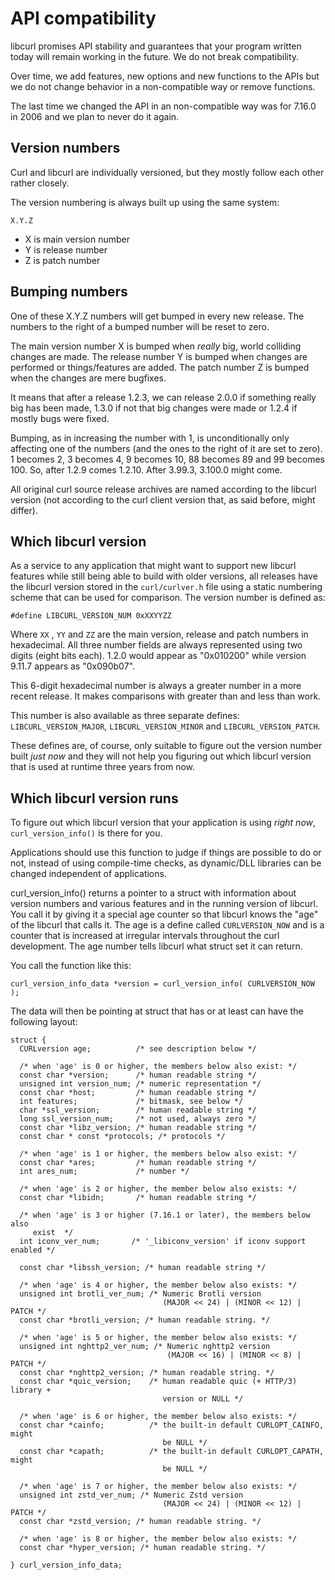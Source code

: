 # API compatibility

libcurl promises API stability and guarantees that your program written today
will remain working in the future. We do not break compatibility.

Over time, we add features, new options and new functions to the APIs but we
do not change behavior in a non-compatible way or remove functions.

The last time we changed the API in an non-compatible way was for 7.16.0 in
2006 and we plan to never do it again.

## Version numbers

Curl and libcurl are individually versioned, but they mostly follow each other
rather closely.

The version numbering is always built up using the same system:

    X.Y.Z

 - X is main version number
 - Y is release number
 - Z is patch number

## Bumping numbers

One of these X.Y.Z numbers will get bumped in every new release. The numbers to
the right of a bumped number will be reset to zero.

The main version number X is bumped when *really* big, world colliding changes
are made. The release number Y is bumped when changes are performed or
things/features are added. The patch number Z is bumped when the changes are
mere bugfixes.

It means that after a release 1.2.3, we can release 2.0.0 if something really
big has been made, 1.3.0 if not that big changes were made or 1.2.4 if mostly
bugs were fixed.

Bumping, as in increasing the number with 1, is unconditionally only affecting
one of the numbers (and the ones to the right of it are set to zero). 1
becomes 2, 3 becomes 4, 9 becomes 10, 88 becomes 89 and 99 becomes 100. So,
after 1.2.9 comes 1.2.10. After 3.99.3, 3.100.0 might come.

All original curl source release archives are named according to the libcurl
version (not according to the curl client version that, as said before, might
differ).

## Which libcurl version

As a service to any application that might want to support new libcurl
features while still being able to build with older versions, all releases
have the libcurl version stored in the `curl/curlver.h` file using a static
numbering scheme that can be used for comparison. The version number is
defined as:

    #define LIBCURL_VERSION_NUM 0xXXYYZZ

Where `XX` , `YY` and `ZZ` are the main version, release and patch numbers in
hexadecimal. All three number fields are always represented using two digits
(eight bits each). 1.2.0 would appear as "0x010200" while version 9.11.7
appears as "0x090b07".

This 6-digit hexadecimal number is always a greater number in a more recent
release. It makes comparisons with greater than and less than work.

This number is also available as three separate defines:
`LIBCURL_VERSION_MAJOR`, `LIBCURL_VERSION_MINOR` and `LIBCURL_VERSION_PATCH`.

These defines are, of course, only suitable to figure out the version number
built *just now* and they will not help you figuring out which libcurl version
that is used at runtime three years from now.

## Which libcurl version runs

To figure out which libcurl version that your application is using *right
now*, `curl_version_info()` is there for you.

Applications should use this function to judge if things are possible to do or
not, instead of using compile-time checks, as dynamic/DLL libraries can be
changed independent of applications.

curl_version_info() returns a pointer to a struct with information about
version numbers and various features and in the running version of
libcurl. You call it by giving it a special age counter so that libcurl knows
the "age" of the libcurl that calls it. The age is a define called
`CURLVERSION_NOW` and is a counter that is increased at irregular intervals
throughout the curl development. The age number tells libcurl what struct set
it can return.

You call the function like this:

    curl_version_info_data *version = curl_version_info( CURLVERSION_NOW );

The data will then be pointing at struct that has or at least can have the
following layout:

    struct {
      CURLversion age;          /* see description below */

      /* when 'age' is 0 or higher, the members below also exist: */
      const char *version;      /* human readable string */
      unsigned int version_num; /* numeric representation */
      const char *host;         /* human readable string */
      int features;             /* bitmask, see below */
      char *ssl_version;        /* human readable string */
      long ssl_version_num;     /* not used, always zero */
      const char *libz_version; /* human readable string */
      const char * const *protocols; /* protocols */

      /* when 'age' is 1 or higher, the members below also exist: */
      const char *ares;         /* human readable string */
      int ares_num;             /* number */

      /* when 'age' is 2 or higher, the member below also exists: */
      const char *libidn;       /* human readable string */

      /* when 'age' is 3 or higher (7.16.1 or later), the members below also
         exist  */
      int iconv_ver_num;       /* '_libiconv_version' if iconv support enabled */

      const char *libssh_version; /* human readable string */

      /* when 'age' is 4 or higher, the member below also exists: */
      unsigned int brotli_ver_num; /* Numeric Brotli version
                                      (MAJOR << 24) | (MINOR << 12) | PATCH */
      const char *brotli_version; /* human readable string. */

      /* when 'age' is 5 or higher, the member below also exists: */
      unsigned int nghttp2_ver_num; /* Numeric nghttp2 version
                                       (MAJOR << 16) | (MINOR << 8) | PATCH */
      const char *nghttp2_version; /* human readable string. */
      const char *quic_version;    /* human readable quic (+ HTTP/3) library +
                                      version or NULL */

      /* when 'age' is 6 or higher, the member below also exists: */
      const char *cainfo;          /* the built-in default CURLOPT_CAINFO, might
                                      be NULL */
      const char *capath;          /* the built-in default CURLOPT_CAPATH, might
                                      be NULL */

      /* when 'age' is 7 or higher, the member below also exists: */
      unsigned int zstd_ver_num; /* Numeric Zstd version
                                      (MAJOR << 24) | (MINOR << 12) | PATCH */
      const char *zstd_version; /* human readable string. */

      /* when 'age' is 8 or higher, the member below also exists: */
      const char *hyper_version; /* human readable string. */

    } curl_version_info_data;

